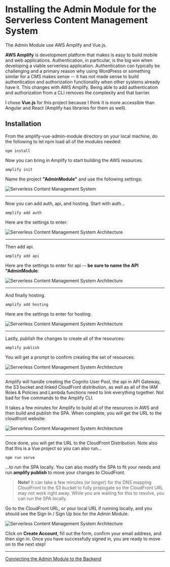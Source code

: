 # Installing the Admin Module for the Serverless Content Management System

The Admin Module use AWS Amplify and Vue.js. 

**AWS Amplify** is development platform that makes is easy to build mobile and web applications. Authentication, in particular, is the big win when developing a viable serverless application. Authentication can typically be challenging and a primary reason why using WordPress or something similar for a CMS makes sense -- it has not made sense to build  authentication and authorization functionality when other systems already have it. This changes with AWS Amplify. Being able to add authentication and authorization from a CLI removes the complexity and that barrier.

I chose **Vue.js** for this project because I think it is more accessible than Angular and React (Amplify has libraries for them as well). 


## Installation

From the amplify-vue-admin-module directory on your local machine, do the following to let npm load all of the modules needed:

```
npm install
```

Now you can bring in Amplify to start building the AWS resources.

```
amplify init
```

Name the project **"AdminModule"** and use the following settings:

![Serverless Content Management System](https://spontaign-public.s3-us-west-2.amazonaws.com/serverless-cms/AMP-init.png)

___

Now you can add auth, api, and hosting. Start with auth...

```
amplify add auth
```

Here are the settings to enter:

![Serverless Content Management System Architecture](https://spontaign-public.s3-us-west-2.amazonaws.com/serverless-cms/AMP-add-auth.png)

___

Then add api.

```
amplify add api
```

Here are the settings to enter for api -- **be sure to name the API "AdminModule**:

![Serverless Content Management System Architecture](https://spontaign-public.s3-us-west-2.amazonaws.com/serverless-cms/AMP-add-api.png)

___

And finally hosting.

```
amplify add hosting
```

Here are the settings to enter for hosting:

![Serverless Content Management System Architecture](https://spontaign-public.s3-us-west-2.amazonaws.com/serverless-cms/AMP-add-hosting.png)

___

Lastly, publish the changes to create all of the resources:

```
amplify publish
```

You will get a prompt to confirm creating the set of resources:

![Serverless Content Management System Architecture](https://spontaign-public.s3-us-west-2.amazonaws.com/serverless-cms/AMP-publish-confirm.png)

___

Amplify will handle creating the Cognito User Pool, the api in API Gateway, the S3 bucket and linked CloudFront distribution, as well as all of the IAM Roles & Policies and Lambda functions need to link everything together. Not bad for five commands to the Amplify CLI.

It takes a few minutes for Amplify to build all of the resources in AWS and then build and publish the SPA. When complete, you will get the URL to the cloudfront website:


![Serverless Content Management System Architecture](https://spontaign-public.s3-us-west-2.amazonaws.com/serverless-cms/AMP-publish-success.png)

___

Once done, you will get the URL to the CloudFront Distribution. Note also that this is a Vue project so you can also run...

```
npm run serve
```

...to run the SPA locally. You can also modify the SPA to fit your needs and run **amplify publish** to move your changes to CloudFront.

> **Note!** It can take a few minutes (or longer) for the DNS mapping CloudFront to the S3 bucket to fully propogate so the CloudFront URL may not work right away. While you are waiting for this to resolve, you can run the SPA locally.

Go to the CloudFront URL, or your local URL if running locally, and you should see the Sign In / Sign Up box for the Admin Module.

![Serverless Content Management System Architecture](https://spontaign-public.s3-us-west-2.amazonaws.com/serverless-cms/UI-signin.png)

Click on **Create Account**, fill out the form, confirm your email address, and then sign in. Once you have successfully signed in, you are ready to move on to the next step!

___

[Connecting the Admin Module to the Backend](../CONNECTING.md)




